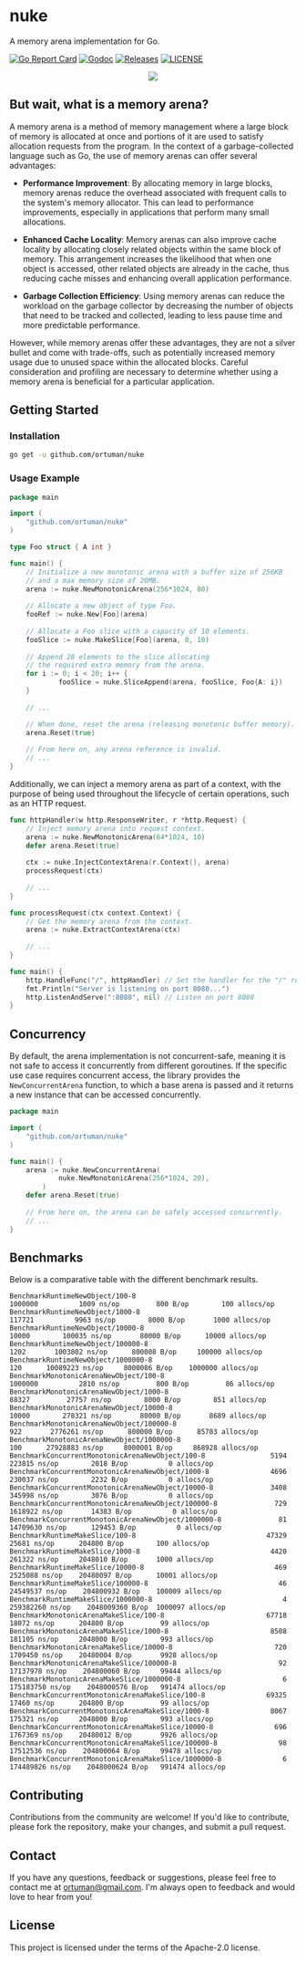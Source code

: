 # nuke

A memory arena implementation for Go.

[![Go Report Card](https://goreportcard.com/badge/github.com/ortuman/nuke?style=flat-square)](https://goreportcard.com/report/github.com/ortuman/nuke)
[![Godoc](http://img.shields.io/badge/go-documentation-blue.svg?style=flat-square)](https://godoc.org/github.com/ortuman/nuke)
[![Releases](https://img.shields.io/github/release/ortuman/nuke/all.svg?style=flat-square)](https://github.com/ortuman/nuke/releases)
[![LICENSE](https://img.shields.io/github/license/ortuman/nuke.svg?style=flat-square)](https://github.com/ortuman/nuke/blob/master/LICENSE)

<div align="center">
    <a href="#">
      <img src="./logo/logo-0.png">
    </a>
</div>

## But wait, what is a memory arena?

A memory arena is a method of memory management where a large block of memory is allocated at once and portions of it are used to satisfy allocation requests from the program. In the context of a garbage-collected language such as Go, the use of memory arenas can offer several advantages:

* **Performance Improvement**: By allocating memory in large blocks, memory arenas reduce the overhead associated with frequent calls to the system's memory allocator. This can lead to performance improvements, especially in applications that perform many small allocations.

* **Enhanced Cache Locality**: Memory arenas can also improve cache locality by allocating closely related objects within the same block of memory. This arrangement increases the likelihood that when one object is accessed, other related objects are already in the cache, thus reducing cache misses and enhancing overall application performance.

* **Garbage Collection Efficiency**: Using memory arenas can reduce the workload on the garbage collector by decreasing the number of objects that need to be tracked and collected, leading to less pause time and more predictable performance.

However, while memory arenas offer these advantages, they are not a silver bullet and come with trade-offs, such as potentially increased memory usage due to unused space within the allocated blocks. Careful consideration and profiling are necessary to determine whether using a memory arena is beneficial for a particular application.

## Getting Started

### Installation

```sh
go get -u github.com/ortuman/nuke
```

### Usage Example

```go
package main

import (
	"github.com/ortuman/nuke"
)

type Foo struct { A int }

func main() {
	// Initialize a new monotonic arena with a buffer size of 256KB 
	// and a max memory size of 20MB.
	arena := nuke.NewMonotonicArena(256*1024, 80)
	
	// Allocate a new object of type Foo.
	fooRef := nuke.New[Foo](arena)
	
	// Allocate a Foo slice with a capacity of 10 elements.
	fooSlice := nuke.MakeSlice[Foo](arena, 0, 10)
	
	// Append 20 elements to the slice allocating 
	// the required extra memory from the arena.
	for i := 0; i < 20; i++ {
            fooSlice = nuke.SliceAppend(arena, fooSlice, Foo{A: i})
	}
	
	// ...

	// When done, reset the arena (releasing monotonic buffer memory).
	arena.Reset(true)
	
	// From here on, any arena reference is invalid.
	// ...
}
```

Additionally, we can inject a memory arena as part of a context, with the purpose of being used throughout the lifecycle of certain operations, such as an HTTP request.

```go
func httpHandler(w http.ResponseWriter, r *http.Request) {
    // Inject memory arena into request context.
    arena := nuke.NewMonotonicArena(64*1024, 10)
    defer arena.Reset(true)
	
    ctx := nuke.InjectContextArena(r.Context(), arena)
    processRequest(ctx)
    
    // ...
}

func processRequest(ctx context.Context) {
    // Get the memory arena from the context.
    arena := nuke.ExtractContextArena(ctx)
	
    // ...
}

func main() {
    http.HandleFunc("/", httpHandler) // Set the handler for the "/" route
    fmt.Println("Server is listening on port 8080...")
    http.ListenAndServe(":8080", nil) // Listen on port 8080
}
```

## Concurrency

By default, the arena implementation is not concurrent-safe, meaning it is not safe to access it concurrently from different goroutines. If the specific use case requires concurrent access, the library provides the `NewConcurrentArena` function, to which a base arena is passed and it returns a new instance that can be accessed concurrently.

```go
package main

import (
	"github.com/ortuman/nuke"
)

func main() {
	arena := nuke.NewConcurrentArena(
            nuke.NewMonotonicArena(256*1024, 20),
        )
	defer arena.Reset(true)
	
	// From here on, the arena can be safely accessed concurrently.
	// ...
}
```

## Benchmarks

Below is a comparative table with the different benchmark results.

```
BenchmarkRuntimeNewObject/100-8                	                 1000000	      1009 ns/op	     800 B/op	     100 allocs/op
BenchmarkRuntimeNewObject/1000-8               	                  117721	      9963 ns/op	    8000 B/op	    1000 allocs/op
BenchmarkRuntimeNewObject/10000-8              	                   10000	    100035 ns/op	   80000 B/op	   10000 allocs/op
BenchmarkRuntimeNewObject/100000-8             	                    1202	   1003802 ns/op	  800008 B/op	  100000 allocs/op
BenchmarkRuntimeNewObject/1000000-8            	                     120	  10089223 ns/op	 8000086 B/op	 1000000 allocs/op
BenchmarkMonotonicArenaNewObject/100-8         	                 1000000	      2810 ns/op	     800 B/op	      86 allocs/op
BenchmarkMonotonicArenaNewObject/1000-8        	                   88327	     27757 ns/op	    8000 B/op	     851 allocs/op
BenchmarkMonotonicArenaNewObject/10000-8       	                   10000	    278321 ns/op	   80000 B/op	    8689 allocs/op
BenchmarkMonotonicArenaNewObject/100000-8      	                     922	   2776261 ns/op	  800000 B/op	   85783 allocs/op
BenchmarkMonotonicArenaNewObject/1000000-8     	                     100	  27928883 ns/op	 8000001 B/op	  868928 allocs/op
BenchmarkConcurrentMonotonicArenaNewObject/100-8         	    5194	    223815 ns/op	    2018 B/op	       0 allocs/op
BenchmarkConcurrentMonotonicArenaNewObject/1000-8        	    4696	    230037 ns/op	    2232 B/op	       0 allocs/op
BenchmarkConcurrentMonotonicArenaNewObject/10000-8       	    3408	    345998 ns/op	    3076 B/op	       0 allocs/op
BenchmarkConcurrentMonotonicArenaNewObject/100000-8      	     729	   1618922 ns/op	   14383 B/op	       0 allocs/op
BenchmarkConcurrentMonotonicArenaNewObject/1000000-8     	      81	  14709630 ns/op	  129453 B/op	       0 allocs/op
BenchmarkRuntimeMakeSlice/100-8                          	   47329	     25681 ns/op	  204800 B/op	     100 allocs/op
BenchmarkRuntimeMakeSlice/1000-8                         	    4420	    261322 ns/op	 2048010 B/op	    1000 allocs/op
BenchmarkRuntimeMakeSlice/10000-8                        	     469	   2525088 ns/op	20480097 B/op	   10001 allocs/op
BenchmarkRuntimeMakeSlice/100000-8                       	      46	  24549537 ns/op	204800932 B/op	  100009 allocs/op
BenchmarkRuntimeMakeSlice/1000000-8                      	       4	 259382260 ns/op	2048009360 B/op	 1000097 allocs/op
BenchmarkMonotonicArenaMakeSlice/100-8                   	   67718	     18072 ns/op	  204800 B/op	      99 allocs/op
BenchmarkMonotonicArenaMakeSlice/1000-8                  	    8508	    181105 ns/op	 2048000 B/op	     993 allocs/op
BenchmarkMonotonicArenaMakeSlice/10000-8                 	     720	   1709450 ns/op	20480004 B/op	    9928 allocs/op
BenchmarkMonotonicArenaMakeSlice/100000-8                	      92	  17137978 ns/op	204800060 B/op	   99444 allocs/op
BenchmarkMonotonicArenaMakeSlice/1000000-8               	       6	 175183750 ns/op	2048000576 B/op	  991474 allocs/op
BenchmarkConcurrentMonotonicArenaMakeSlice/100-8         	   69325	     17460 ns/op	  204800 B/op	      99 allocs/op
BenchmarkConcurrentMonotonicArenaMakeSlice/1000-8        	    8067	    175321 ns/op	 2048000 B/op	     993 allocs/op
BenchmarkConcurrentMonotonicArenaMakeSlice/10000-8       	     696	   1767369 ns/op	20480012 B/op	    9926 allocs/op
BenchmarkConcurrentMonotonicArenaMakeSlice/100000-8      	      98	  17512536 ns/op	204800064 B/op	   99478 allocs/op
BenchmarkConcurrentMonotonicArenaMakeSlice/1000000-8     	       6	 174489826 ns/op	2048000624 B/op	  991474 allocs/op
```

## Contributing

Contributions from the community are welcome! If you'd like to contribute, please fork the repository, make your changes, and submit a pull request.

## Contact
If you have any questions, feedback or suggestions, please feel free to contact me at ortuman@gmail.com. I'm always open to feedback and would love to hear from you!

## License

This project is licensed under the terms of the Apache-2.0 license.